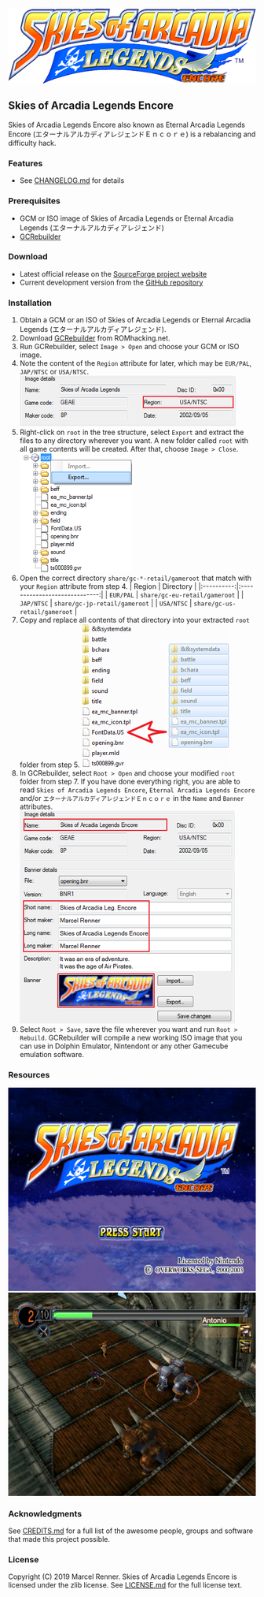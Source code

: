 ![Skies of Arcadia Legends Encore](doc/logomlt.png)

## Skies of Arcadia Legends Encore

Skies of Arcadia Legends Encore also known as Eternal Arcadia Legends Encore 
(エターナルアルカディアレジェンドＥｎｃｏｒｅ) is a rebalancing and difficulty hack.

### Features

* See [CHANGELOG.md](CHANGELOG.md) for details

### Prerequisites

* GCM or ISO image of Skies of Arcadia Legends or Eternal Arcadia Legends
  (エターナルアルカディアレジェンド)
* [GCRebuilder](http://www.romhacking.net/utilities/619/)

### Download

* Latest official release on the
  [SourceForge project website](https://sf.net/projects/soale)
* Current development version from the
  [GitHub repository](https://github.com/Taikocuya/SOALE)

### Installation

1. Obtain a GCM or an ISO of Skies of Arcadia Legends or Eternal Arcadia 
   Legends (エターナルアルカディアレジェンド).
2. Download [GCRebuilder](http://www.romhacking.net/utilities/619/) from
   ROMhacking.net.
3. Run GCRebuilder, select `Image > Open` and choose your GCM or ISO image.
4. Note the content of the `Region` attribute for later, which may be 
   `EUR/PAL`, `JAP/NTSC` or `USA/NTSC`.
   ![GCRebuilder](doc/install4.png)
5. Right-click on `root` in the tree structure, select `Export` and extract 
   the files to any directory wherever you want. A new folder called `root` 
   with all game contents will be created. After that, choose `Image > Close`.
   ![GCRebuilder](doc/install5.png)
6. Open the correct directory `share/gc-*-retail/gameroot` that match with your 
   `Region` attribute from step 4.
   | Region     | Directory                     |
   |:----------:|:-----------------------------:|
   | `EUR/PAL`  | `share/gc-eu-retail/gameroot` |
   | `JAP/NTSC` | `share/gc-jp-retail/gameroot` |
   | `USA/NTSC` | `share/gc-us-retail/gameroot` |
7. Copy and replace all contents of that directory into your extracted `root` 
   folder from step 5.
   ![File Explorer](doc/install7.png)
8. In GCRebuilder, select `Root > Open` and choose your modified `root`
   folder from step 7. If you have done everything right, you are able to 
   read `Skies of Arcadia Legends Encore`, `Eternal Arcadia Legends Encore` 
   and/or `エターナルアルカディアレジェンドＥｎｃｏｒｅ` in the `Name` and `Banner` attributes.
   ![GCRebuilder](doc/install8.png)
9. Select `Root > Save`, save the file wherever you want and run 
   `Root > Rebuild`. GCRebuilder will compile a new working ISO image that you 
   can use in Dolphin Emulator, Nintendont or any other Gamecube emulation 
   software.

### Resources

![Title](doc/title.png)
![Antonio](doc/antonio.png)

### Acknowledgments

See [CREDITS.md](CREDITS.md) for a full list of the awesome people, groups and 
software that made this project possible.

### License

Copyright (C) 2019 Marcel Renner. Skies of Arcadia Legends Encore is 
licensed under the zlib license. See [LICENSE.md](LICENSE.md) for the full 
license text.

